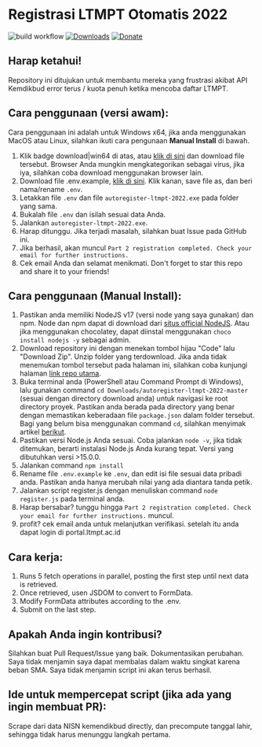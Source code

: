 # Registrasi LTMPT Otomatis 2022
![build workflow](https://github.com/NathanAdhitya/autoregister-ltmpt-2022/actions/workflows/build.yml/badge.svg)
[![Downloads](https://img.shields.io/badge/download-win64-green)](https://github.com/NathanAdhitya/autoregister-ltmpt-2022/releases/download/latest/autoregister-ltmpt-2022.exe)
[![Donate](https://img.shields.io/badge/donate-saweria.co-yellow)](https://saweria.co/nathanadhitya)
## Harap ketahui!
Repository ini ditujukan untuk membantu mereka yang frustrasi akibat API Kemdikbud error terus / kuota penuh ketika mencoba daftar LTMPT.

## Cara penggunaan (versi awam):
Cara penggunaan ini adalah untuk Windows x64, jika anda menggunakan MacOS atau Linux, silahkan ikuti cara pengunaan **Manual Install** di bawah.
1. Klik badge download|win64 di atas, atau [klik di sini](https://github.com/NathanAdhitya/autoregister-ltmpt-2022/releases/download/latest/autoregister-ltmpt-2022.exe) dan download file tersebut. Browser Anda mungkin mengkategorikan sebagai virus, jika iya, silahkan coba download menggunakan browser lain.
2. Download file .env.example, [klik di sini](https://raw.githubusercontent.com/NathanAdhitya/autoregister-ltmpt-2022/master/.env.example). Klik kanan, save file as, dan beri nama/rename `.env`.
3. Letakkan file `.env` dan file `autoregister-ltmpt-2022.exe` pada folder yang sama.
4. Bukalah file `.env` dan isilah sesuai data Anda.
5. Jalankan `autoregister-ltmpt-2022.exe`.
6. Harap ditunggu. Jika terjadi masalah, silahkan buat Issue pada GitHub ini.
7. Jika berhasil, akan muncul `Part 2 registration completed. Check your email for further instructions.`
8. Cek email Anda dan selamat menikmati. Don't forget to star this repo and share it to your friends!

## Cara penggunaan (Manual Install):
1. Pastikan anda memiliki NodeJS v17 (versi node yang saya gunakan) dan npm. Node dan npm dapat di download dari [situs official NodeJS](https://nodejs.org/en/download/). Atau jika menggunakan chocolatey, dapat diinstal menggunakan `choco install nodejs -y` sebagai admin.
2. Download repository ini dengan menekan tombol hijau "Code" lalu "Download Zip". Unzip folder yang terdownload. Jika anda tidak menemukan tombol tersebut pada halaman ini, silahkan coba kunjungi halaman [link repo utama](https://github.com/NathanAdhitya/autoregister-ltmpt-2022).
3. Buka terminal anda (PowerShell atau Command Prompt di Windows), lalu gunakan command `cd Downloads/autoregister-ltmpt-2022-master` (sesuai dengan directory download anda) untuk navigasi ke root directory proyek. Pastikan anda berada pada directory yang benar dengan memastikan keberadaan file `package.json` dalam folder tersebut. Bagi yang belum bisa menggunakan command `cd`, silahkan menyimak artikel [berikut](https://www.howtogeek.com/659411/how-to-change-directories-in-command-prompt-on-windows-10/).
4. Pastikan versi Node.js Anda sesuai. Coba jalankan `node -v`, jika tidak ditemukan, berarti instalasi Node.js Anda kurang tepat. Versi yang dibutuhkan versi >15.0.0.
5. Jalankan command `npm install`
6. Rename file `.env.example` ke `.env`, dan edit isi file sesuai data pribadi anda. Pastikan anda hanya merubah nilai yang ada diantara tanda petik.
7. Jalankan script register.js dengan menuliskan command `node register.js` pada terminal anda.
8. Harap bersabar? tunggu hingga `Part 2 registration completed. Check your email for further instructions.` muncul.
9. profit? cek email anda untuk melanjutkan verifikasi. setelah itu anda dapat login di portal.ltmpt.ac.id

## Cara kerja:
1. Runs 5 fetch operations in parallel, posting the first step until next data is retrieved.
2. Once retrieved, usen JSDOM to convert to FormData.
3. Modify FormData attributes according to the .env.
4. Submit on the last step.

## Apakah Anda ingin kontribusi?
Silahkan buat Pull Request/Issue yang baik. Dokumentasikan perubahan. Saya tidak menjamin saya dapat membalas dalam waktu singkat karena beban SMA. Saya tidak menjamin script ini akan terus berhasil.

## Ide untuk mempercepat script (jika ada yang ingin membuat PR):
Scrape dari data NISN kemendikbud directly, dan precompute tanggal lahir, sehingga tidak harus menunggu langkah pertama.
